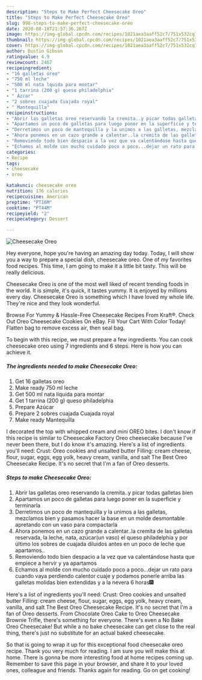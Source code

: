 ```yaml
---
description: "Steps to Make Perfect Cheesecake Oreo"
title: "Steps to Make Perfect Cheesecake Oreo"
slug: 998-steps-to-make-perfect-cheesecake-oreo
date: 2020-08-18T21:57:36.267Z
image: https://img-global.cpcdn.com/recipes/1021aea3aaff52c7/751x532cq70/cheesecake-oreo-foto-principal.jpg
thumbnail: https://img-global.cpcdn.com/recipes/1021aea3aaff52c7/751x532cq70/cheesecake-oreo-foto-principal.jpg
cover: https://img-global.cpcdn.com/recipes/1021aea3aaff52c7/751x532cq70/cheesecake-oreo-foto-principal.jpg
author: Dustin Gibson
ratingvalue: 4.9
reviewcount: 2467
recipeingredient:
- "16 galletas oreo"
- "750 ml leche"
- "500 ml nata lquida para montar"
- "1 tarrina (200 g) queso philadelphia"
- " Azcar"
- "2 sobres cuajada Cuajada royal"
- " Mantequilla"
recipeinstructions:
- "Abrir las galletas oreo reservando la cremita..y picar todas galletas bien"
- "Apartamos un poco de galletas para luego poner en la superficie y terminarla"
- "Derretimos un poco de mantequilla y la unimos a las galletas, mezclamos bien y pasamos hacer la base en un molde desmontable apretando con un vaso para compactarla"
- "Ahora ponemos en un cazo grande a calentar..la cremita de las galletas reservada, la leche, nata, azúcar(un vaso) el queso philadelphia y por último los sobres de cuajada diluidos antes en un poco de leche que apartamos.."
- "Removiendo todo bien despacio a la vez que va calentándose hasta que empiece a hervir y ya apartamos"
- "Echamos al molde con mucho cuidado poco a poco...dejar un rato para cuando vaya perdiendo calentor cuaje y podamos ponerle arriba las galletas molidas bien extendidas y a la nevera 6 horas🎆"
categories:
- Recipe
tags:
- cheesecake
- oreo

katakunci: cheesecake oreo 
nutrition: 176 calories
recipecuisine: American
preptime: "PT16M"
cooktime: "PT44M"
recipeyield: "2"
recipecategory: Dessert

---
```



![Cheesecake Oreo](https://img-global.cpcdn.com/recipes/1021aea3aaff52c7/751x532cq70/cheesecake-oreo-foto-principal.jpg)

Hey everyone, hope you're having an amazing day today. Today, I will show you a way to prepare a special dish, cheesecake oreo. One of my favorites food recipes. This time, I am going to make it a little bit tasty. This will be really delicious.

Cheesecake Oreo is one of the most well liked of recent trending foods in the world. It is simple, it's quick, it tastes yummy. It is enjoyed by millions every day. Cheesecake Oreo is something which I have loved my whole life. They're nice and they look wonderful.

Browse For Yummy &amp; Hassle-Free Cheesecake Recipes From Kraft®. Check Out Oreo Cheesecake Cookies On eBay. Fill Your Cart With Color Today! Flatten bag to remove excess air, then seal bag.


To begin with this recipe, we must prepare a few ingredients. You can cook cheesecake oreo using 7 ingredients and 6 steps. Here is how you can achieve it.

<!--inarticleads1-->

##### The ingredients needed to make Cheesecake Oreo:

1. Get 16 galletas oreo
1. Make ready 750 ml leche
1. Get 500 ml nata líquida para montar
1. Get 1 tarrina (200 g) queso philadelphia
1. Prepare  Azúcar
1. Prepare 2 sobres cuajada Cuajada royal
1. Make ready  Mantequilla


I decorated the top with whipped cream and mini OREO bites. I don&#39;t know if this recipe is similar to Cheesecake Factory Oreo cheesecake because I&#39;ve never been there, but I do know it&#39;s amazing. Here&#39;s a list of ingredients you&#39;ll need: Crust: Oreo cookies and unsalted butter Filling: cream cheese, flour, sugar, eggs, egg yolk, heavy cream, vanilla, and salt The Best Oreo Cheesecake Recipe. It&#39;s no secret that I&#39;m a fan of Oreo desserts. 

<!--inarticleads2-->

##### Steps to make Cheesecake Oreo:

1. Abrir las galletas oreo reservando la cremita..y picar todas galletas bien
1. Apartamos un poco de galletas para luego poner en la superficie y terminarla
1. Derretimos un poco de mantequilla y la unimos a las galletas, mezclamos bien y pasamos hacer la base en un molde desmontable apretando con un vaso para compactarla
1. Ahora ponemos en un cazo grande a calentar..la cremita de las galletas reservada, la leche, nata, azúcar(un vaso) el queso philadelphia y por último los sobres de cuajada diluidos antes en un poco de leche que apartamos..
1. Removiendo todo bien despacio a la vez que va calentándose hasta que empiece a hervir y ya apartamos
1. Echamos al molde con mucho cuidado poco a poco...dejar un rato para cuando vaya perdiendo calentor cuaje y podamos ponerle arriba las galletas molidas bien extendidas y a la nevera 6 horas🎆


Here&#39;s a list of ingredients you&#39;ll need: Crust: Oreo cookies and unsalted butter Filling: cream cheese, flour, sugar, eggs, egg yolk, heavy cream, vanilla, and salt The Best Oreo Cheesecake Recipe. It&#39;s no secret that I&#39;m a fan of Oreo desserts. From Chocolate Oreo Cake to Oreo Cheesecake Brownie Trifle, there&#39;s something for everyone. There&#39;s even a No Bake Oreo Cheesecake! But while a no bake cheesecake can get close to the real thing, there&#39;s just no substitute for an actual baked cheesecake. 

So that is going to wrap it up for this exceptional food cheesecake oreo recipe. Thank you very much for reading. I am sure you will make this at home. There is gonna be more interesting food at home recipes coming up. Remember to save this page in your browser, and share it to your loved ones, colleague and friends. Thanks again for reading. Go on get cooking!
